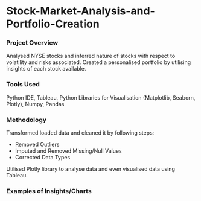 # Stock-Market-Analysis-and-Portfolio-Creation

### Project Overview

Analysed NYSE stocks and inferred nature of stocks with respect to volatility and risks associated. 
Created a personalised portfolio by utilising insights of each stock available.

### Tools Used

Python IDE, Tableau, Python Libraries for Visualisation (Matplotlib, Seaborn, Plotly), Numpy, Pandas 

### Methodology
Transformed loaded data and cleaned it by following steps:
- Removed Outliers
- Imputed and Removed Missing/Null Values
- Corrected Data Types

Utilised Plotly library to analyse data and even visualised data using Tableau.

### Examples of Insights/Charts 

